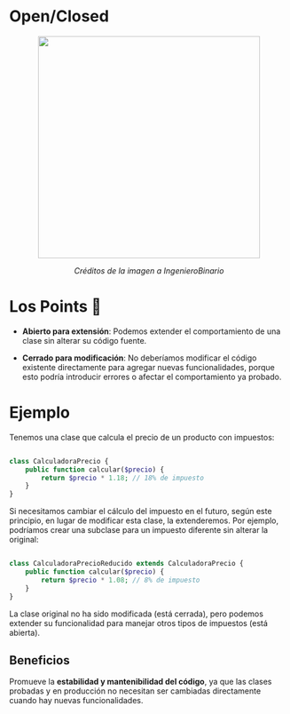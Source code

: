 
# Open/Closed

<p align=center>
  <img src="https://github.com/user-attachments/assets/5c7be335-722b-4511-b0e7-f4207cda023b" height="400" />
</p>

<p align=center>
  <em>Créditos de la imagen a IngenieroBinario</em>
</p>


# Los Points 📍

- __Abierto para extensión__: Podemos extender el comportamiento de una clase sin alterar su código fuente.
  
- __Cerrado para modificación__: No deberíamos modificar el código existente directamente para agregar nuevas funcionalidades, porque esto podría introducir errores o afectar el comportamiento ya probado.


# Ejemplo

Tenemos una clase que calcula el precio de un producto con impuestos:


```php

class CalculadoraPrecio {
    public function calcular($precio) {
        return $precio * 1.18; // 18% de impuesto
    }
}

```

Si necesitamos cambiar el cálculo del impuesto en el futuro, según este principio, en lugar de modificar esta clase, la extenderemos. Por ejemplo, podríamos crear una subclase para un impuesto diferente sin alterar la original:


```php

class CalculadoraPrecioReducido extends CalculadoraPrecio {
    public function calcular($precio) {
        return $precio * 1.08; // 8% de impuesto
    }
}

```
La clase original no ha sido modificada (está cerrada), pero podemos extender su funcionalidad para manejar otros tipos de impuestos (está abierta).

## Beneficios

Promueve la __estabilidad y mantenibilidad del código__, ya que las clases probadas y en producción no necesitan ser cambiadas directamente cuando hay nuevas funcionalidades.
